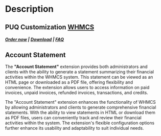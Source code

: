 # Description

## PUQ Customization **[WHMCS](https://puqcloud.com/link.php?id=77)**

#####  [Order now](https://puqcloud.com/whmcs-addon-puq-customization.php) | [Download](https://download.puqcloud.com/WHMCS/addons/PUQ-Customization/) | [FAQ](https://faq.puqcloud.com/)

##  **Account Statement**

The **"Account Statement"** extension provides both administrators and clients with the ability to generate a statement summarizing their financial activities within the WHMCS system. This statement can be viewed as an HTML page or downloaded as a PDF file, offering flexibility and convenience. The extension allows users to access information on paid invoices, unpaid invoices, refunded invoices, transactions, and credits.

The "Account Statement" extension enhances the functionality of WHMCS by allowing administrators and clients to generate comprehensive financial statements. With the ability to view statements in HTML or download them as PDF files, users can conveniently track and review their financial activities within the system. The extension's flexible configuration options further enhance its usability and adaptability to suit individual needs.
